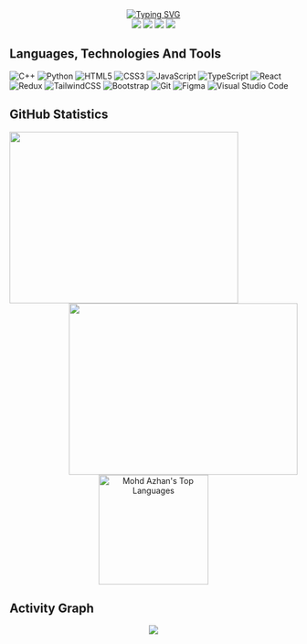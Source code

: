 <div align="center">
<a href="https://git.io/typing-svg"><img src="https://readme-typing-svg.herokuapp.com?font=Fira+Code&weight=600&size=30&pause=300&color=000000&width=435&lines=Hello+Visitor();I+am+Mohd+Azhan.;I+am+a+Developer,;Writer,+Freelancer,;and+a+Learner,+always+:-)" alt="Typing SVG"/></a>
</div>
<div align="center">
<a href="https://azhan.me" target="_blank"><img src="https://img.shields.io/badge/Portfolio-23F05033?style=for-the-badge&logo=Portfolio&logoColor=white"></a>
<a href="https://linkedin.com/in/siddique-azhann/" target="_blank"><img src="https://img.shields.io/badge/LinkedIn-0077B5?style=for-the-badge&logo=linkedin&logoColor=white"></a>
<a href="https://leetcode.com/siddique-azhann/" target="_blank"><img src="https://img.shields.io/badge/-LeetCode-FFA116?style=for-the-badge&logo=LeetCode&logoColor=white"></a>
<a href="https://www.credly.com/users/siddique-azhann/badges" target="_blank"><img src="https://img.shields.io/badge/Credly-23593d88?style=for-the-badge&logo=Credly&logoColor=white"></a>
</div>


## Languages, Technologies And Tools
![C++](https://img.shields.io/badge/c++-%2300599C.svg?style=for-the-badge&logo=c%2B%2B&logoColor=white)
![Python](https://img.shields.io/badge/python-3670A0?style=for-the-badge&logo=python&logoColor=ffdd54)
![HTML5](https://img.shields.io/badge/html5-%23E34F26.svg?style=for-the-badge&logo=html5&logoColor=white)
![CSS3](https://img.shields.io/badge/css3-%231572B6.svg?style=for-the-badge&logo=css3&logoColor=white)
![JavaScript](https://img.shields.io/badge/javascript-%23323330.svg?style=for-the-badge&logo=javascript&logoColor=%23F7DF1E)
![TypeScript](https://img.shields.io/badge/typescript-%23007ACC.svg?style=for-the-badge&logo=typescript&logoColor=white)
![React](https://img.shields.io/badge/react-%2320232a.svg?style=for-the-badge&logo=react&logoColor=%2361DAFB)
![Redux](https://img.shields.io/badge/redux-%23593d88.svg?style=for-the-badge&logo=redux&logoColor=white)
![TailwindCSS](https://img.shields.io/badge/tailwindcss-%2338B2AC.svg?style=for-the-badge&logo=tailwind-css&logoColor=white)
![Bootstrap](https://img.shields.io/badge/bootstrap-%23563D7C.svg?style=for-the-badge&logo=bootstrap&logoColor=white)
![Git](https://img.shields.io/badge/git-%23F05033.svg?style=for-the-badge&logo=git&logoColor=white)
![Figma](https://img.shields.io/badge/figma-%23F24E1E.svg?style=for-the-badge&logo=figma&logoColor=white)
![Visual Studio Code](https://img.shields.io/badge/Visual%20Studio%20Code-0078d7.svg?style=for-the-badge&logo=visual-studio-code&logoColor=white)

## GitHub Statistics
<div align="left">
<a href="https://github.com/siddique-azhann/github-readme-stats"><img height="300px" width="400px" src="https://github-readme-stats.vercel.app/api?username=siddique-azhann&theme=midnight-purple&count_private=true&show_icons=true&hide_border=true"></a>
<a href="https://git.io/streak-stats"><img align="right" height="300px" width="400px" src="https://streak-stats.demolab.com?user=siddique-azhann&theme=dark&border_radius=4.6&date_format=j%20M%5B%20Y%5D"></a>
</div>
<div align="center">
<a href="https://github.com/siddique-azhann/github-readme-stats"><img alt="Mohd Azhan's Top Languages" src="https://denvercoder1-github-readme-stats.vercel.app/api/top-langs/?username=siddique-azhann&langs_count=8&layout=compact&theme=react&hide_border=true&bg_color=1F222E&title_color=F85D7F&icon_color=F8D866&hide=Jupyter%20Notebook,Roff" height="192px"/></a>
</div>

## Activity Graph

<p align="center">
<a href="https://github.com/ashutosh00710/github-readme-activity-graph"><img src="https://github-readme-activity-graph.cyclic.app/graph?username=siddique-azhann&bg_color=ffffff&color=000000&line=00a36c&point=006602&area=true&hide_border=true"></a>
</p>
